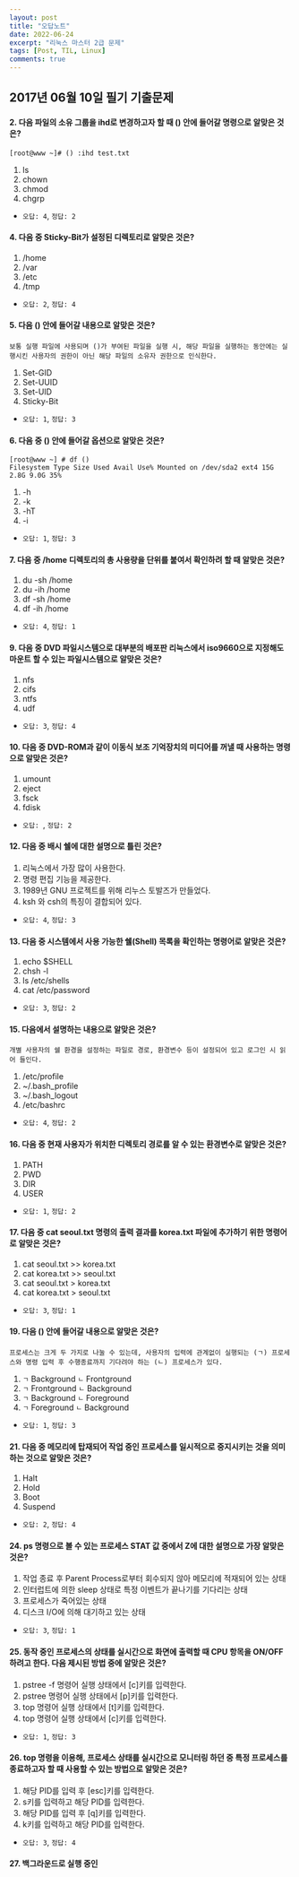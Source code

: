 ```yaml
---
layout: post
title: "오답노트"
date: 2022-06-24
excerpt: "리눅스 마스터 2급 문제"
tags: [Post, TIL, Linux]
comments: true
---
```


## 2017년 06월 10일 필기 기출문제

#### 2. 다음 파일의 소유 그룹을 ihd로 변경하고자 할 때 () 안에 들어갈 명령으로 알맞은 것은?
`[root@www ~]# () :ihd test.txt`
1. ls
2. chown
3. chmod
4. chgrp  
* `오답: 4`, `정답: 2`

#### 4. 다음 중 Sticky-Bit가 설정된 디렉토리로 알맞은 것은?
1. /home
2. /var
3. /etc
4. /tmp  
* `오답: 2`, `정답: 4`

#### 5. 다음 () 안에 들어갈 내용으로 알맞은 것은?
```보통 실행 파일에 사용되며 ()가 부여된 파일을 실행 시, 해당 파일을 실행하는 동안에는 실행시킨 사용자의 권한이 아닌 해당 파일의 소유자 권한으로 인식한다.```
1. Set-GID
2. Set-UUID
3. Set-UID
4. Sticky-Bit  
* `오답: 1`, `정답: 3`

#### 6. 다음 중 () 안에 들어갈 옵션으로 알맞은 것은?
```
[root@www ~] # df ()
Filesystem Type Size Used Avail Use% Mounted on /dev/sda2 ext4 15G 2.8G 9.0G 35%
```
1. -h
2. -k
3. -hT
4. -i  
* `오답: 1`, `정답: 3`

#### 7. 다음 중 /home 디렉토리의 총 사용량을 단위를 붙여서 확인하려 할 때 알맞은 것은?
1. du -sh /home
2. du -ih /home
3. df -sh /home
4. df -ih /home  
* `오답: 4`, `정답: 1`

#### 9. 다음 중 DVD 파일시스템으로 대부분의 배포판 리눅스에서 iso9660으로 지정해도 마운트 할 수 있는 파일시스템으로 알맞은 것은?
1. nfs
2. cifs
3. ntfs
4. udf  
* `오답: 3`, `정답: 4`

#### 10. 다음 중 DVD-ROM과 같이 이동식 보조 기억장치의 미디어를 꺼낼 때 사용하는 명령으로 알맞은 것은?
1. umount
2. eject
3. fsck
4. fdisk  
* `오답: `, `정답: 2`

#### 12. 다음 중 배시 쉘에 대한 설명으로 틀린 것은?
1. 리눅스에서 가장 많이 사용한다.
2. 명령 편집 기능을 제공한다.
3. 1989년 GNU 프로젝트를 위해 리누스 토발즈가 만들었다.
4. ksh 와 csh의 특징이 결합되어 있다.  
* `오답: 4`, `정답: 3`

#### 13. 다음 중 시스템에서 사용 가능한 쉘(Shell) 목록을 확인하는 명령어로 알맞은 것은?
1. echo $SHELL
2. chsh -l
3. ls /etc/shells
4. cat /etc/password  
* `오답: 3`, `정답: 2`

#### 15. 다음에서 설명하는 내용으로 알맞은 것은?
`개별 사용자의 쉘 환경을 설정하는 파일로 경로, 환경변수 등이 설정되어 있고 로그인 시 읽어 들인다.`
1. /etc/profile
2. ~/.bash_profile
3. ~/.bash_logout
4. /etc/bashrc  
* `오답: 4`, `정답: 2`

#### 16. 다음 중 현재 사용자가 위치한 디렉토리 경로를 알 수 있는 환경변수로 알맞은 것은?
1. PATH
2. PWD
3. DIR
4. USER  
* `오답: 1`, `정답: 2`

#### 17. 다음 중 cat seoul.txt 명령의 출력 결과를 korea.txt 파일에 추가하기 위한 명령어로 알맞은 것은?
1. cat seoul.txt >> korea.txt
2. cat korea.txt >> seoul.txt
3. cat seoul.txt > korea.txt
4. cat korea.txt > seoul.txt  
* `오답: 3`, `정답: 1`

#### 19. 다음 () 안에 들어갈 내용으로 알맞은 것은?
`프로세스는 크게 두 가지로 나눌 수 있는데, 사용자의 입력에 관계없이 실행되는 (ㄱ) 프로세스와 명령 입력 후 수행종료까지 기다려야 하는 (ㄴ) 프로세스가 있다.`
1. `ㄱ` Background `ㄴ` Frontground
2. `ㄱ` Frontground `ㄴ` Background
3. `ㄱ` Background `ㄴ` Foreground
4. `ㄱ` Foreground `ㄴ` Background  
* `오답: 1`, `정답: 3`

#### 21. 다음 중 메모리에 탑재되어 작업 중인 프로세스를 일시적으로 중지시키는 것을 의미하는 것으로 알맞은 것은?
1. Halt
2. Hold
3. Boot
4. Suspend  
* `오답: 2`, `정답: 4`

#### 24. ps 명령으로 볼 수 있는 프로세스 STAT 값 중에서 Z에 대한 설명으로 가장 알맞은 것은?
1. 작업 종료 후 Parent Process로부터 회수되지 않아 메모리에 적재되어 있는 상태
2. 인터럽트에 의한 sleep 상태로 특정 이벤트가 끝나기를 기다리는 상태
3. 프로세스가 죽어있는 상태
4. 디스크 I/O에 의해 대기하고 있는 상태  
* `오답: 3`, `정답: 1`

#### 25. 동작 중인 프로세스의 상태를 실시간으로 화면에 출력할 때 CPU 항목을 ON/OFF 하려고 한다. 다음 제시된 방법 중에 알맞은 것은?
1. pstree -f 명령어 실행 상태에서 [c]키를 입력한다.
2. pstree 명령어 실행 상태에서 [p]키를 입력한다.
3. top 명령어 실행 상태에서 [t]키를 입력한다.
4. top 명령어 실행 상태에서 [c]키를 입력한다.  
* `오답: 1`, `정답: 3`

#### 26. top 명령을 이용해, 프로세스 상태를 실시간으로 모니터링 하던 중 특정 프로세스를 종료하고자 할 때 사용할 수 있는 방법으로 알맞은 것은?
1. 해당 PID를 입력 후 [esc]키를 입력한다.
2. s키를 입력하고 해당 PID를 입력한다.
3. 해당 PID를 입력 후 [q]키를 입력한다.
4. k키를 입력하고 해당 PID를 입력한다.  
* `오답: 3`, `정답: 4`

#### 27. 백그라운드로 실행 중인 